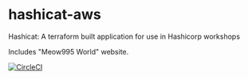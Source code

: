 # hashicat-aws
Hashicat: A terraform built application for use in Hashicorp workshops

Includes "Meow995 World" website.

[![CircleCI](https://circleci.com/gh/hashicorp/hashicat-aws.svg?style=svg)](https://circleci.com/gh/hashicorp/hashicat-aws)

